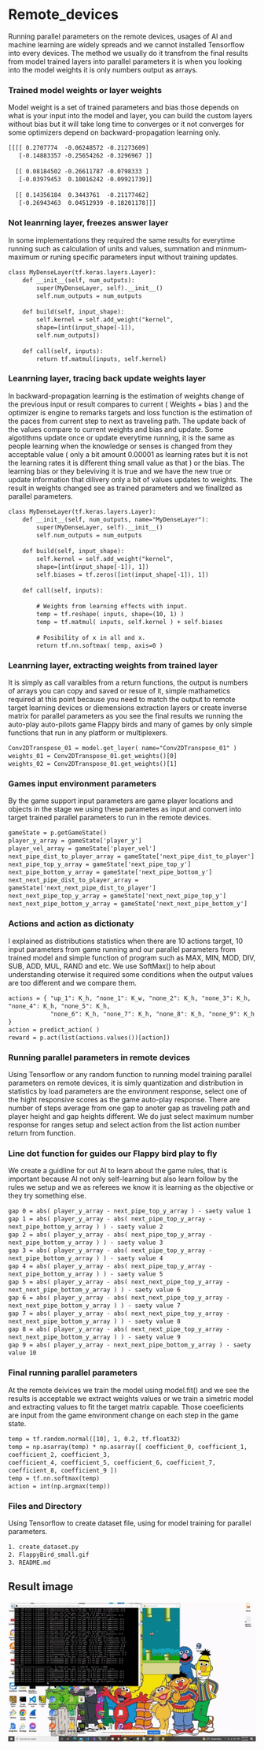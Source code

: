 # Remote_devices
Running parallel parameters on the remote devices, usages of AI and machine learning are widely spreads and we cannot installed Tensorflow into every devices. The method we usually do it transfrom the final results from model trained layers into parallel parameters it is when you looking into the model weights it is only numbers output as arrays.

### Trained model weights or layer weights ###

Model weight is a set of trained parameters and bias those depends on what is your input into the model and layer, you can build the custom layers without bias but it will take long time to converges or it not converges for some optimizers depend on backward-propagation learning only. 
```
[[[[ 0.2707774  -0.06248572 -0.21273609]
   [-0.14883357 -0.25654262 -0.3296967 ]]

  [[ 0.08184502 -0.26611787 -0.0798333 ]
   [-0.03979453  0.10016242 -0.09921739]]

  [[ 0.14356184  0.3443761  -0.21177462]
   [-0.26943463  0.04512939 -0.18201178]]]
```

### Not leanrning layer, freezes answer layer ###

In some implementations they required the same results for everytime running such as calculation of units and values, summation and minmum-maximum or runing specific parameters input without training updates.
```
class MyDenseLayer(tf.keras.layers.Layer):
	def __init__(self, num_outputs):
		super(MyDenseLayer, self).__init__()
		self.num_outputs = num_outputs
		
	def build(self, input_shape):
		self.kernel = self.add_weight("kernel",
		shape=[int(input_shape[-1]),
		self.num_outputs])

	def call(self, inputs):
		return tf.matmul(inputs, self.kernel)
```

### Leanrning layer, tracing back update weights layer ###

In backward-propagation learning is the estimation of weights change of the previous input or result compares to current ( Weights + bias ) and the optimizer is engine to remarks targets and loss function is the estimation of the paces from current step to next as traveling path. The update back of the values compare to current weights and bias and update. Some algotithms update once or update everytime running, it is the same as people learning when the knowledge or senses is changed from they acceptable value ( only a bit amount 0.00001 as learning rates but it is not the learning rates it is different thing small value as that ) or the bias. The learning bias or they beleviving it is true and we have the new true or update information that dilivery only a bit of values updates to weights. The result in weights changed see as trained parameters and we finallzed as parallel parameters.
```
class MyDenseLayer(tf.keras.layers.Layer):
	def __init__(self, num_outputs, name="MyDenseLayer"):
		super(MyDenseLayer, self).__init__()
		self.num_outputs = num_outputs

	def build(self, input_shape):
		self.kernel = self.add_weight("kernel",
		shape=[int(input_shape[-1]), 1])
		self.biases = tf.zeros([int(input_shape[-1]), 1])

	def call(self, inputs):
	
		# Weights from learning effects with input.
		temp = tf.reshape( inputs, shape=(10, 1) )
		temp = tf.matmul( inputs, self.kernel ) + self.biases
		
		# Posibility of x in all and x.
		return tf.nn.softmax( temp, axis=0 )
```

### Leanrning layer, extracting weights from trained layer ###

It is simply as call varaibles from a return functions, the output is numbers of arrays you can copy and saved or resue of it, simple mathametics required at this point because you need to match the output to remote target learning devices or diemensions extraction layers or create inverse matrix for parallel parameters as you see the final results we running the auto-play auto-pilots game Flappy birds and many of games by only simple functions that run in any platform or multiplexers.
```
Conv2DTranspose_01 = model.get_layer( name="Conv2DTranspose_01" )
weights_01 = Conv2DTranspose_01.get_weights()[0]
weights_02 = Conv2DTranspose_01.get_weights()[1]
```

### Games input environment parameters ###

By the game support input parameters are game player locations and objects in the stage we using these parametes as input and convert into target trained parallel parameters to run in the remote devices.
```
gameState = p.getGameState()
player_y_array = gameState['player_y']
player_vel_array = gameState['player_vel']
next_pipe_dist_to_player_array = gameState['next_pipe_dist_to_player']
next_pipe_top_y_array = gameState['next_pipe_top_y']
next_pipe_bottom_y_array = gameState['next_pipe_bottom_y']
next_next_pipe_dist_to_player_array = gameState['next_next_pipe_dist_to_player']
next_next_pipe_top_y_array = gameState['next_next_pipe_top_y']
next_next_pipe_bottom_y_array = gameState['next_next_pipe_bottom_y']
```

### Actions and action as dictionaty ###

I explained as distributions statistics when there are 10 actions target, 10 input parameters from game running and our parallel parameters from trained model and simple function of program such as MAX, MIN, MOD, DIV, SUB, ADD, MUL, RAND and etc. We use SoftMax() to help about understanding oterwise it required some conditions when the output values are too different and we compare them.
```
actions = { "up_1": K_h, "none_1": K_w, "none_2": K_h, "none_3": K_h, "none_4": K_h, "none_5": K_h, 
            "none_6": K_h, "none_7": K_h, "none_8": K_h, "none_9": K_h }
action = predict_action( )
reward = p.act(list(actions.values())[action])
```

### Running parallel parameters in remote devices ###

Using Tensorflow or any random function to running model training parallel parameters on remote devices, it is simly quantization and distribution in statistics by load parameters are the environment response, select one of the hight responsive scores as the game auto-play response. There are number of steps average from one gap to anoter gap as traveling path and player height and gap heights different. We do just select maximum number response for ranges setup and select action from the list action number return from function. 

### Line dot function for guides our Flappy bird play to fly ###

We create a guidline for out AI to learn about the game rules, that is important because AI not only self-learning but also learn follow by the rules we setup and we as referees we know it is learning as the objective or they try something else.
```
gap 0 = abs( player_y_array - next_pipe_top_y_array ) - saety value 1
gap 1 = abs( player_y_array - abs( next_pipe_top_y_array - next_pipe_bottom_y_array ) ) - saety value 2
gap 2 = abs( player_y_array - abs( next_pipe_top_y_array - next_pipe_bottom_y_array ) ) - saety value 3
gap 3 = abs( player_y_array - abs( next_pipe_top_y_array - next_pipe_bottom_y_array ) ) - saety value 4
gap 4 = abs( player_y_array - abs( next_pipe_top_y_array - next_pipe_bottom_y_array ) ) - saety value 5
gap 5 = abs( player_y_array - abs( next_next_pipe_top_y_array - next_next_pipe_bottom_y_array ) ) - saety value 6
gap 6 = abs( player_y_array - abs( next_next_pipe_top_y_array - next_next_pipe_bottom_y_array ) ) - saety value 7
gap 7 = abs( player_y_array - abs( next_next_pipe_top_y_array - next_next_pipe_bottom_y_array ) ) - saety value 8
gap 8 = abs( player_y_array - abs( next_next_pipe_top_y_array - next_next_pipe_bottom_y_array ) ) - saety value 9
gap 9 = abs( player_y_array - next_next_pipe_bottom_y_array ) - saety value 10
```

### Final running parallel parameters ###

At the remote deivices we train the model using model.fit() and we see the results is acceptable we extract weights values or we train a simetric model and extracting values to fit the target matrix capable. Those coeeficients are input from the game environment change on each step in the game state.
```
temp = tf.random.normal([10], 1, 0.2, tf.float32)
temp = np.asarray(temp) * np.asarray([ coefficient_0, coefficient_1, coefficient_2, coefficient_3, 
coefficient_4, coefficient_5, coefficient_6, coefficient_7, coefficient_8, coefficient_9 ])
temp = tf.nn.softmax(temp)
action = int(np.argmax(temp))	
```

### Files and Directory ###

Using Tensorflow to create dataset file, using for model training for parallel parameters.
``` 
1. create_dataset.py
2. FlappyBird_small.gif
3. README.md
``` 

## Result image ##
![Alt text](https://github.com/jkaewprateep/Remote_devices/blob/main/FlappyBird_small.gif?raw=true "Title")
